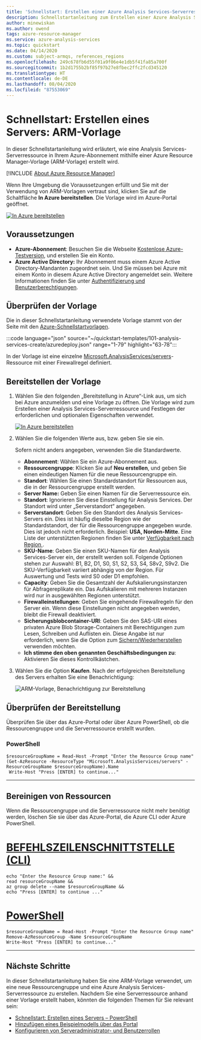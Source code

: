 ```yaml
---
title: 'Schnellstart: Erstellen einer Azure Analysis Services-Serverressource mit einer Azure Resource Manager-Vorlage'
description: Schnellstartanleitung zum Erstellen einer Azure Analysis Services-Serverressource mit einer Azure Resource Manager-Vorlage.
author: minewiskan
ms.author: owend
tags: azure-resource-manager
ms.service: azure-analysis-services
ms.topic: quickstart
ms.date: 04/14/2020
ms.custom: subject-armqs, references_regions
ms.openlocfilehash: 249c678fb6d55f01a9f06e4e1db5f41fa85a700f
ms.sourcegitcommit: 1b2d1755b2bf85f97b27e8fbec2ffc2fcd345120
ms.translationtype: HT
ms.contentlocale: de-DE
ms.lasthandoff: 08/04/2020
ms.locfileid: "87553069"
---
```

# <a name="quickstart-create-a-server---arm-template"></a>Schnellstart: Erstellen eines Servers: ARM-Vorlage

In dieser Schnellstartanleitung wird erläutert, wie eine Analysis Services-Serverressource in Ihrem Azure-Abonnement mithilfe einer Azure Resource Manager-Vorlage (ARM-Vorlage) erstellt wird.

[!INCLUDE [About Azure Resource Manager](../../includes/resource-manager-quickstart-introduction.md)]

Wenn Ihre Umgebung die Voraussetzungen erfüllt und Sie mit der Verwendung von ARM-Vorlagen vertraut sind, klicken Sie auf die Schaltfläche **In Azure bereitstellen**. Die Vorlage wird im Azure-Portal geöffnet.

[![In Azure bereitstellen](../media/template-deployments/deploy-to-azure.svg)](https://portal.azure.com/#create/Microsoft.Template/uri/https%3A%2F%2Fraw.githubusercontent.com%2FAzure%2Fazure-quickstart-templates%2Fmaster%2F101-analysis-services-create%2Fazuredeploy.json)

## <a name="prerequisites"></a>Voraussetzungen

* **Azure-Abonnement**: Besuchen Sie die Webseite [Kostenlose Azure-Testversion](https://azure.microsoft.com/offers/ms-azr-0044p/), und erstellen Sie ein Konto.
* **Azure Active Directory:** Ihr Abonnement muss einem Azure Active Directory-Mandanten zugeordnet sein. Und Sie müssen bei Azure mit einem Konto in diesem Azure Active Directory angemeldet sein. Weitere Informationen finden Sie unter [Authentifizierung und Benutzerberechtigungen](analysis-services-manage-users.md).

## <a name="review-the-template"></a>Überprüfen der Vorlage

Die in dieser Schnellstartanleitung verwendete Vorlage stammt von der Seite mit den [Azure-Schnellstartvorlagen](https://azure.microsoft.com/resources/templates/101-analysis-services-create/).

:::code language="json" source="~/quickstart-templates/101-analysis-services-create/azuredeploy.json" range="1-79" highlight="63-78":::

In der Vorlage ist eine einzelne [Microsoft.AnalysisServices/servers](/azure/templates/microsoft.analysisservices/servers)-Ressource mit einer Firewallregel definiert.

## <a name="deploy-the-template"></a>Bereitstellen der Vorlage

1. Wählen Sie den folgenden „Bereitstellung in Azure“-Link aus, um sich bei Azure anzumelden und eine Vorlage zu öffnen. Die Vorlage wird zum Erstellen einer Analysis Services-Serverressource und Festlegen der erforderlichen und optionalen Eigenschaften verwendet.

   [![In Azure bereitstellen](../media/template-deployments/deploy-to-azure.svg)](https://portal.azure.com/#create/Microsoft.Template/uri/https%3A%2F%2Fraw.githubusercontent.com%2FAzure%2Fazure-quickstart-templates%2Fmaster%2F101-analysis-services-create%2Fazuredeploy.json)

2. Wählen Sie die folgenden Werte aus, bzw. geben Sie sie ein.

    Sofern nicht anders angegeben, verwenden Sie die Standardwerte.

    * **Abonnement**: Wählen Sie ein Azure-Abonnement aus.
    * **Ressourcengruppe**: Klicken Sie auf **Neu erstellen**, und geben Sie einen eindeutigen Namen für die neue Ressourcengruppe ein.
    * **Standort**: Wählen Sie einen Standardstandort für Ressourcen aus, die in der Ressourcengruppe erstellt werden.
    * **Server Name:** Geben Sie einen Namen für die Serverressource ein. 
    * **Standort**: Ignorieren Sie diese Einstellung für Analysis Services. Der Standort wird unter „Serverstandort“ angegeben.
    * **Serverstandort**: Geben Sie den Standort des Analysis Services-Servers ein. Dies ist häufig dieselbe Region wie der Standardstandort, der für die Ressourcengruppe angegeben wurde. Dies ist jedoch nicht erforderlich. Beispiel: **USA, Norden-Mitte**. Eine Liste der unterstützten Regionen finden Sie unter [Verfügbarkeit nach Region
](analysis-services-overview.md#availability-by-region).
    * **SKU-Name**: Geben Sie einen SKU-Namen für den Analysis Services-Server ein, der erstellt werden soll. Folgende Optionen stehen zur Auswahl: B1, B2, D1, S0, S1, S2, S3, S4, S8v2, S9v2. Die SKU-Verfügbarkeit variiert abhängig von der Region. Für Auswertung und Tests wird S0 oder D1 empfohlen.
    * **Capacity**: Geben Sie die Gesamtzahl der Aufskalierungsinstanzen für Abfragereplikate ein. Das Aufskalieren mit mehreren Instanzen wird nur in ausgewählten Regionen unterstützt.
    * **Firewalleinstellungen**: Geben Sie eingehende Firewallregeln für den Server ein. Wenn diese Einstellungen nicht angegeben werden, bleibt die Firewall deaktiviert.
    * **Sicherungsblobcontainer-URI**: Geben Sie den SAS-URI eines privaten Azure Blob Storage-Containers mit Berechtigungen zum Lesen, Schreiben und Auflisten ein. Diese Angabe ist nur erforderlich, wenn Sie die Option zum [Sichern/Wiederherstellen](analysis-services-backup.md) verwenden möchten.
    * **Ich stimme den oben genannten Geschäftsbedingungen zu**: Aktivieren Sie dieses Kontrollkästchen.

3. Wählen Sie die Option **Kaufen**. Nach der erfolgreichen Bereitstellung des Servers erhalten Sie eine Benachrichtigung:

   ![ARM-Vorlage, Benachrichtigung zur Bereitstellung](./media/analysis-services-create-template/notification.png)

## <a name="validate-the-deployment"></a>Überprüfen der Bereitstellung

Überprüfen Sie über das Azure-Portal oder über Azure PowerShell, ob die Ressourcengruppe und die Serverressource erstellt wurden.

### <a name="powershell"></a>PowerShell

```azurepowershell-interactive
$resourceGroupName = Read-Host -Prompt "Enter the Resource Group name"
(Get-AzResource -ResourceType "Microsoft.AnalysisServices/servers" -ResourceGroupName $resourceGroupName).Name
 Write-Host "Press [ENTER] to continue..."
```

---

## <a name="clean-up-resources"></a>Bereinigen von Ressourcen

Wenn die Ressourcengruppe und die Serverressource nicht mehr benötigt werden, löschen Sie sie über das Azure-Portal, die Azure CLI oder Azure PowerShell.

# <a name="cli"></a>[BEFEHLSZEILENSCHNITTSTELLE (CLI)](#tab/CLI)

```azurecli-interactive
echo "Enter the Resource Group name:" &&
read resourceGroupName &&
az group delete --name $resourceGroupName &&
echo "Press [ENTER] to continue ..."
```

# <a name="powershell"></a>[PowerShell](#tab/PowerShell)

```azurepowershell-interactive
$resourceGroupName = Read-Host -Prompt "Enter the Resource Group name"
Remove-AzResourceGroup -Name $resourceGroupName
Write-Host "Press [ENTER] to continue..."
```

---

## <a name="next-steps"></a>Nächste Schritte

In dieser Schnellstartanleitung haben Sie eine ARM-Vorlage verwendet, um eine neue Ressourcengruppe und eine Azure Analysis Services-Serverressource zu erstellen. Nachdem Sie eine Serverressource anhand einer Vorlage erstellt haben, könnten die folgenden Themen für Sie relevant sein:

- [Schnellstart: Erstellen eines Servers – PowerShell](analysis-services-create-powershell.md)
- [Hinzufügen eines Beispielmodells über das Portal](analysis-services-create-sample-model.md)
- [Konfigurieren von Serveradministrator- und Benutzerrollen](tutorials/analysis-services-tutorial-roles.md)
